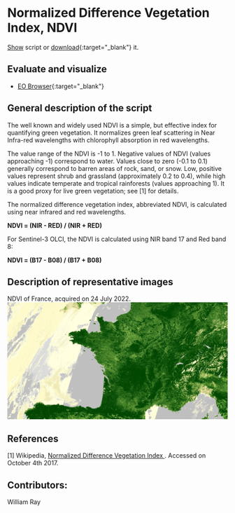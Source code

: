 
# Normalized Difference Vegetation Index, NDVI  

<a href="#" id='togglescript'>Show</a> script or [download](script.js){:target="_blank"} it.  
<div id='script_view' style="display:none">  
{% highlight javascript %}  
      {% include_relative script.js %}  
{% endhighlight %}  

</div>  

## Evaluate and visualize  
 - [EO Browser](https://sentinelshare.page.link/nZQM){:target="_blank"}   


## General description of the script  

The well known and widely used NDVI is a simple, but effective index for quantifying green vegetation. It normalizes green leaf scattering in Near Infra-red wavelengths with chlorophyll absorption in red wavelengths.

The value range of the NDVI is -1 to 1. Negative values of NDVI (values approaching -1) correspond to water. Values close to zero (-0.1 to 0.1) generally correspond to barren areas of rock, sand, or snow. Low, positive values represent shrub and grassland (approximately 0.2 to 0.4), while high values indicate temperate and tropical rainforests (values approaching 1). It is a good proxy for live green vegetation; see [1] for details.

The normalized difference vegetation index, abbreviated NDVI, is calculated using near infrared and red wavelengths. 

**NDVI = (NIR - RED) / (NIR + RED)**

For Sentinel-3 OLCI, the NDVI is calculated using NIR band 17 and Red band 8: 

**NDVI = (B17 - B08) / (B17 + B08)**


## Description of representative images  

NDVI of France, acquired on 24 July 2022.  
![NDVI](fig/figure1.png)   
 
## References
 [1] Wikipedia, [Normalized Difference Vegetation Index
](https://en.wikipedia.org/wiki/Normalized_Difference_Vegetation_Index). Accessed on October 4th 2017.

## Contributors:  
William Ray
